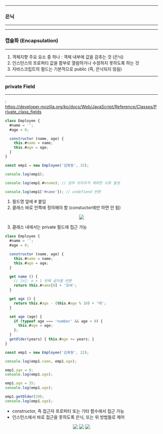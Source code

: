 -----
### 은닉
-----
-----
### 캡슐화 (Encapsulation)
-----
1. 객체지향 주요 요소 중 하나 : 객체 내부에 값을 감추는 것 (은닉)
2. 인스턴스의 프로퍼티 값을 함부로 열람하거나 수정하지 못하도록 하는 것
3. 자바스크립트의 필드는 기본적으로 public (즉, 은닉되지 않음)

-----
### private Field
-----
: https://developer.mozilla.org/ko/docs/Web/JavaScript/Reference/Classes/Private_class_fields
```js
class Employee {
  #name = '';
  #age = 0;

  constructor (name, age) {
    this.#name = name;
    this.#age = age;
  }
}

const emp1 = new Employee('김복동', 32);

console.log(emp1);

console.log(emp1.#ename); // 일부 브라우저 제외한 오류 발생

console.log(emp1['#name']); // undefiend 반환
```
1. 필드명 앞에 # 붙임
2. 클래스 바로 안쪽에 정의해야 함 (constuctor에만 하면 안 됨)
<div align="center">
<img src="https://github.com/sooyounghan/Web/assets/34672301/e95c5c22-bc9d-4665-9e5a-f062eb52f58f">
</div>

3. 클래스 내에서는 private 필드에 접근 가능
```js
class Employee {
  #name = '';
  #age = 0;

  constructor (name, age) {
    this.#name = name;
    this.#age = age;
  }

  get name () {
    // [n]: n + 1 번째 글자를 반환
    return this.#name[0] + '모씨';
  }

  get age () {
    return this.#age - (this.#age % 10) + '대';
  }

  set age (age) {
    if (typeof age === 'number' && age > 0) {
      this.#age = age;
    };
  }
  getOlder(years) { this.#age += years; }
}

const emp1 = new Employee('김복동', 22);

console.log(emp1.name, emp1.age);

emp1.age = 0;
console.log(emp1.age);

emp1.age = 35;
console.log(emp1.age);

emp1.getOlder(20);
console.log(emp1.age);
```
  - constructor, 즉 접근자 프로퍼티 또는 기타 함수에서 접근 가능
  - 인스턴스에서 바로 접근을 못하도록 은닉, 또는 위 방법들로 제어

<div align="center">
<img src="https://github.com/sooyounghan/Web/assets/34672301/40dad545-07fc-4245-9a3e-5e7ce6818f51">
<img src="https://github.com/sooyounghan/Web/assets/34672301/c717989b-5ec3-4173-9362-f18ef4d5db65">
<img src="https://github.com/sooyounghan/Web/assets/34672301/e3d45d6f-1229-4a7e-8b7a-d1a9b2b5b88f">
</div>
